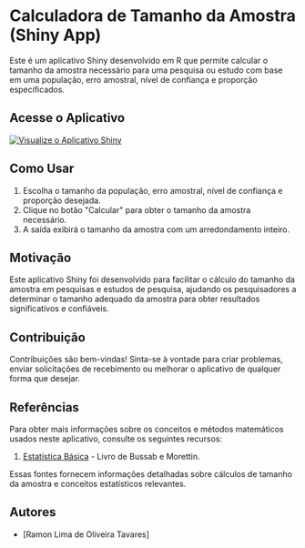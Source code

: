# Calculadora de Tamanho da Amostra (Shiny App)

Este é um aplicativo Shiny desenvolvido em R que permite calcular o tamanho da amostra necessário para uma pesquisa ou estudo com base em uma população, erro amostral, nível de confiança e proporção especificados.

## Acesse o Aplicativo
[![Visualize o Aplicativo Shiny]([https://img.shields.io/badge/Visualizar%20o%20Aplicativo%20Shiny-Clique%20Aqui-blue)](https://vy20g3-ramon0tavares.shinyapps.io/CalculadoraAmostral/](https://vy20g3-ramon0tavares.shinyapps.io/calculadoraAmostral/))
## Como Usar

1. Escolha o tamanho da população, erro amostral, nível de confiança e proporção desejada.
2. Clique no botão "Calcular" para obter o tamanho da amostra necessário.
3. A saída exibirá o tamanho da amostra com um arredondamento inteiro.

## Motivação

Este aplicativo Shiny foi desenvolvido para facilitar o cálculo do tamanho da amostra em pesquisas e estudos de pesquisa, ajudando os pesquisadores a determinar o tamanho adequado da amostra para obter resultados significativos e confiáveis.

## Contribuição

Contribuições são bem-vindas! Sinta-se à vontade para criar problemas, enviar solicitações de recebimento ou melhorar o aplicativo de qualquer forma que desejar.

## Referências

Para obter mais informações sobre os conceitos e métodos matemáticos usados neste aplicativo, consulte os seguintes recursos:

1. [Estatística Básica]([inserir-link-aqui](https://archive.org/details/BUSSABEMORETTINEstatsticaBBsica6aEdidio1/page/n269/mode/2up)) - Livro de Bussab e Morettin.

Essas fontes fornecem informações detalhadas sobre cálculos de tamanho da amostra e conceitos estatísticos relevantes.

## Autores

- [Ramon Lima de Oliveira Tavares]

